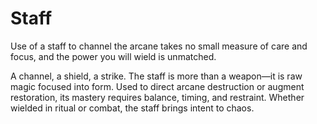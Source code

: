# Staff


Use of a staff to channel the arcane takes no small measure of care and focus, and the power you will wield is unmatched.

A channel, a shield, a strike. The staff is more than a weapon—it is raw magic focused into form. Used to direct arcane destruction or augment restoration, its mastery requires balance, timing, and restraint. Whether wielded in ritual or combat, the staff brings intent to chaos.




